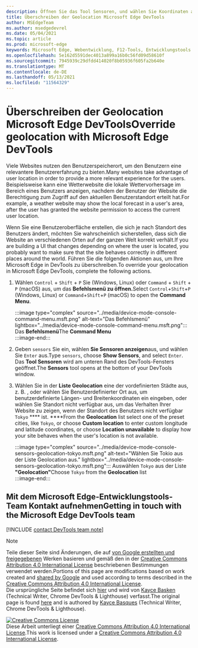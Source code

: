 ```yaml
---
description: Öffnen Sie das Tool Sensoren, und wählen Sie Koordinaten aus der Liste Geolocation aus.
title: Überschreiben der Geolocation Microsoft Edge DevTools
author: MSEdgeTeam
ms.author: msedgedevrel
ms.date: 05/04/2021
ms.topic: article
ms.prod: microsoft-edge
keywords: Microsoft Edge, Webentwicklung, F12-Tools, Entwicklungstools
ms.openlocfilehash: 5e162d5591dec4013a899a16b0c56fd09d58610f
ms.sourcegitcommit: 7945939c29dfdd414020f8b05936f605fa2b640e
ms.translationtype: MT
ms.contentlocale: de-DE
ms.lasthandoff: 05/13/2021
ms.locfileid: "11564329"
---
```

<!-- Copyright Kayce Basques 

   Licensed under the Apache License, Version 2.0 (the "License");
   you may not use this file except in compliance with the License.
   You may obtain a copy of the License at

       https://www.apache.org/licenses/LICENSE-2.0

   Unless required by applicable law or agreed to in writing, software
   distributed under the License is distributed on an "AS IS" BASIS,
   WITHOUT WARRANTIES OR CONDITIONS OF ANY KIND, either express or implied.
   See the License for the specific language governing permissions and
   limitations under the License.  -->
# <a name="override-geolocation-with-microsoft-edge-devtools"></a><span data-ttu-id="9a30d-104">Überschreiben der Geolocation Microsoft Edge DevTools</span><span class="sxs-lookup"><span data-stu-id="9a30d-104">Override geolocation with Microsoft Edge DevTools</span></span>  

<span data-ttu-id="9a30d-105">Viele Websites nutzen den Benutzerspeicherort, um den Benutzern eine relevantere Benutzererfahrung zu bieten.</span><span class="sxs-lookup"><span data-stu-id="9a30d-105">Many websites take advantage of user location in order to provide a more relevant experience for the users.</span></span>  <span data-ttu-id="9a30d-106">Beispielsweise kann eine Wetterwebsite die lokale Wettervorhersage im Bereich eines Benutzers anzeigen, nachdem der Benutzer der Website die Berechtigung zum Zugriff auf den aktuellen Benutzerstandort erteilt hat.</span><span class="sxs-lookup"><span data-stu-id="9a30d-106">For example, a weather website may show the local forecast in a user's area, after the user has granted the website permission to access the current user location.</span></span>  

<!--todo: add link to user location section when available -->  

<span data-ttu-id="9a30d-107">Wenn Sie eine Benutzeroberfläche erstellen, die sich je nach Standort des Benutzers ändert, möchten Sie wahrscheinlich sicherstellen, dass sich die Website an verschiedenen Orten auf der ganzen Welt korrekt verhält.</span><span class="sxs-lookup"><span data-stu-id="9a30d-107">If you are building a UI that changes depending on where the user is located, you probably want to make sure that the site behaves correctly in different places around the world.</span></span>  <span data-ttu-id="9a30d-108">Führen Sie die folgenden Aktionen aus, um Ihre Microsoft Edge in DevTools zu überschreiben.</span><span class="sxs-lookup"><span data-stu-id="9a30d-108">To override your geolocation in Microsoft Edge DevTools, complete the following actions.</span></span>  

1.  <span data-ttu-id="9a30d-109">Wählen `Control` + `Shift` + `P` Sie \(Windows, Linux\) oder `Command` + `Shift` + `P` \(macOS\) aus, um das **Befehlsmenü zu öffnen.**</span><span class="sxs-lookup"><span data-stu-id="9a30d-109">Select `Control`+`Shift`+`P` \(Windows, Linux\) or `Command`+`Shift`+`P` \(macOS\) to open the **Command Menu**.</span></span>  
    
    :::image type="complex" source="../media/device-mode-console-command-menu.msft.png" alt-text="Das Befehlsmenü" lightbox="../media/device-mode-console-command-menu.msft.png":::
       <span data-ttu-id="9a30d-111">Das **Befehlsmenü**</span><span class="sxs-lookup"><span data-stu-id="9a30d-111">The **Command Menu**</span></span>  
    :::image-end:::  
    
1.  <span data-ttu-id="9a30d-112">Geben `sensors` Sie ein, wählen **Sie Sensoren anzeigen**aus, und wählen Sie `Enter` aus.</span><span class="sxs-lookup"><span data-stu-id="9a30d-112">Type `sensors`, choose **Show Sensors**, and select `Enter`.</span></span>  <span data-ttu-id="9a30d-113">Das **Tool Sensoren** wird am unteren Rand des DevTools-Fensters geöffnet.</span><span class="sxs-lookup"><span data-stu-id="9a30d-113">The **Sensors** tool opens at the bottom of your DevTools window.</span></span>  
1.  <span data-ttu-id="9a30d-114">Wählen Sie in der **Liste Geolocation** eine der vordefinierten Städte aus, z. B. , oder wählen Sie Benutzerdefinierter Ort aus, um benutzerdefinierte Längen- und Breitenkoordinaten ein eingeben, oder wählen Sie Standort nicht verfügbar aus, um das Verhalten Ihrer Website zu zeigen, wenn der Standort des Benutzers nicht verfügbar `Tokyo` \*\*\*\* ist. \*\*\*\*</span><span class="sxs-lookup"><span data-stu-id="9a30d-114">From the **Geolocation** list select one of the preset cities, like `Tokyo`, or choose **Custom location** to enter custom longitude and latitude coordinates, or choose **Location unavailable** to display how your site behaves when the user's location is not available.</span></span>  
    
    :::image type="complex" source="../media/device-mode-console-sensors-geolocation-tokyo.msft.png" alt-text="Wählen Sie Tokio aus der Liste Geolocation aus." lightbox="../media/device-mode-console-sensors-geolocation-tokyo.msft.png":::
       <span data-ttu-id="9a30d-116">Auswählen `Tokyo` aus der Liste **"Geolocation"**</span><span class="sxs-lookup"><span data-stu-id="9a30d-116">Choose `Tokyo` from the **Geolocation** list</span></span>  
    :::image-end:::  
    
## <a name="getting-in-touch-with-the-microsoft-edge-devtools-team"></a><span data-ttu-id="9a30d-117">Mit dem Microsoft Edge-Entwicklungstools-Team Kontakt aufnehmen</span><span class="sxs-lookup"><span data-stu-id="9a30d-117">Getting in touch with the Microsoft Edge DevTools team</span></span>

[!INCLUDE [contact DevTools team note](../includes/contact-devtools-team-note.md)]  

<!-- links -->  

<!--[WebFundamentalsNativeHardwareUserLocationIndex]: /web/fundamentals/native-hardware/user-location/index "User Location"  -->  

> [!NOTE]
> <span data-ttu-id="9a30d-118">Teile dieser Seite sind Änderungen, die auf [von Google erstellten und freigegebenen][GoogleSitePolicies] Werken basieren und gemäß den in der [Creative Commons Attribution 4.0 International License][CCA4IL] beschriebenen Bestimmungen verwendet werden.</span><span class="sxs-lookup"><span data-stu-id="9a30d-118">Portions of this page are modifications based on work created and [shared by Google][GoogleSitePolicies] and used according to terms described in the [Creative Commons Attribution 4.0 International License][CCA4IL].</span></span>  
> <span data-ttu-id="9a30d-119">Die ursprüngliche Seite befindet sich [hier](https://developers.google.com/web/tools/chrome-devtools/device-mode/geolocation) und wird von [Kayce Basken][KayceBasques] \(Technical Writer, Chrome DevTools \& Lighthouse\) verfasst.</span><span class="sxs-lookup"><span data-stu-id="9a30d-119">The original page is found [here](https://developers.google.com/web/tools/chrome-devtools/device-mode/geolocation) and is authored by [Kayce Basques][KayceBasques] \(Technical Writer, Chrome DevTools \& Lighthouse\).</span></span>  

[![Creative Commons License][CCby4Image]][CCA4IL]  
<span data-ttu-id="9a30d-121">Diese Arbeit unterliegt einer [Creative Commons Attribution 4.0 International License][CCA4IL].</span><span class="sxs-lookup"><span data-stu-id="9a30d-121">This work is licensed under a [Creative Commons Attribution 4.0 International License][CCA4IL].</span></span>  

[CCA4IL]: https://creativecommons.org/licenses/by/4.0  
[CCby4Image]: https://i.creativecommons.org/l/by/4.0/88x31.png  
[GoogleSitePolicies]: https://developers.google.com/terms/site-policies  
[KayceBasques]: https://developers.google.com/web/resources/contributors#kayce-basques  
